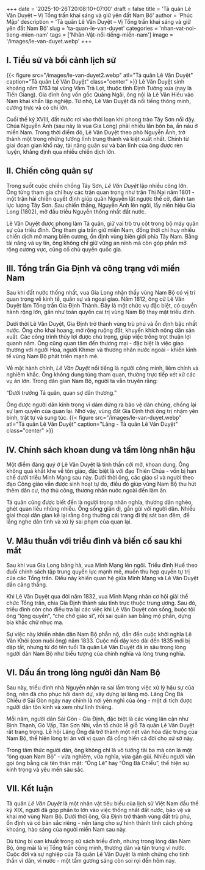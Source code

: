 +++
date = '2025-10-26T20:08:10+07:00'
draft = false
title = 'Tả quân Lê Văn Duyệt – Vị Tổng trấn khai sáng và giữ yên đất Nam Bộ'
author = 'Phúc Mập'
description = 'Tả quân Lê Văn Duyệt – Vị Tổng trấn khai sáng và giữ yên đất Nam Bộ'
slug = 'ta-quan-le-van-duyet'
categories = 'nhan-vat-noi-tieng-mien-nam'
tags = ['Nhân-Vật-nổi-tiếng-miền-nam']
image = '/images/le-van-duyet.webp'
+++
## I. Tiểu sử và bối cảnh lịch sử
{{< figure src="/images/le-van-duyet2.webp" atl="Tả quân Lê Văn Duyệt" caption="Tả quân Lê Văn Duyệt" class="center" >}}
Lê Văn Duyệt sinh khoảng năm 1763 tại vùng Vàm Trà Lọt, thuộc tỉnh Định Tường xưa (nay là Tiền Giang). Gia đình ông vốn gốc Quảng Ngãi, ông nội là Lê Văn Hiếu vào Nam khai khẩn lập nghiệp. Từ nhỏ, Lê Văn Duyệt đã nổi tiếng thông minh, cương trực và có chí lớn.

Cuối thế kỷ XVIII, đất nước rơi vào thời loạn khi phong trào Tây Sơn nổi dậy. Chúa Nguyễn Ánh (sau này là vua Gia Long) phải nhiều lần bôn ba, ẩn náu ở miền Nam. Trong thời điểm đó, Lê Văn Duyệt theo phò Nguyễn Ánh, trở thành một trong những tướng lĩnh trung thành và kiệt xuất nhất. Chính từ giai đoạn gian khổ này, tài năng quân sự và bản lĩnh của ông được rèn luyện, khẳng định qua nhiều chiến dịch lớn.

## II. Chiến công quân sự

Trong suốt cuộc chiến chống Tây Sơn, *Lê Văn Duyệt* lập nhiều công lớn. Ông từng tham gia chỉ huy các trận quan trọng như trận Thị Nại năm 1801 - một trận hải chiến quyết định giúp quân Nguyễn lật ngược thế cờ, đánh tan lực lượng Tây Sơn. Sau chiến thắng, Nguyễn Ánh lên ngôi, lấy niên hiệu Gia Long (1802), mở đầu triều Nguyễn thống nhất đất nước.

Lê Văn Duyệt được phong làm Tả quân, giữ vai trò trụ cột trong bộ máy quân sự của triều đình. Ông tham gia trấn giữ miền Nam, đồng thời chỉ huy nhiều chiến dịch mở mang biên cương, ổn định vùng biên giới phía Tây Nam. Bằng tài năng và uy tín, ông không chỉ giữ vững an ninh mà còn góp phần mở rộng cương vực, củng cố chủ quyền quốc gia.

## III. Tổng trấn Gia Định và công trạng với miền Nam

Sau khi đất nước thống nhất, vua Gia Long nhận thấy vùng Nam Bộ có vị trí quan trọng về kinh tế, quân sự và ngoại giao. Năm 1812, ông cử Lê Văn Duyệt làm Tổng trấn Gia Định Thành. Đây là một chức vụ đặc biệt, có quyền hành rộng lớn, gần như toàn quyền cai trị vùng Nam Bộ thay mặt triều đình.

Dưới thời Lê Văn Duyệt, Gia Định trở thành vùng trù phú và ổn định bậc nhất nước. Ông cho khai hoang, mở rộng ruộng đất, khuyến khích nông dân sản xuất. Các công trình thủy lợi được chú trọng, giúp việc trồng trọt thuận lợi quanh năm. Ông cũng quan tâm đến thương mại - đặc biệt là việc giao thương với người Hoa, người Khmer và thương nhân nước ngoài - khiến kinh tế vùng Nam Bộ phát triển mạnh mẽ.

Về mặt hành chính, *Lê Văn Duyệt* nổi tiếng là người công minh, liêm chính và nghiêm khắc. Ông không dung túng tham quan, thường trực tiếp xét xử các vụ án lớn. Trong dân gian Nam Bộ, người ta vẫn truyền rằng:

“Dưới trướng Tả quân, quan sợ dân thương.”

Ông được người dân kính trọng vì dám đứng ra bảo vệ dân chúng, chống lại sự lạm quyền của quan lại. Nhờ vậy, vùng đất Gia Định thời ông trị nhậm yên bình, trật tự và sung túc.
{{< figure src="/images/le-van-duyet.webp" atl="Tả quân Lê Văn Duyệt" caption="Lăng - Tả quân Lê Văn Duyệt" class="center" >}}
## IV. Chính sách khoan dung và tấm lòng nhân hậu

Một điểm đáng quý ở Lê Văn Duyệt là tinh thần cởi mở, khoan dung. Ông không quá khắt khe về tôn giáo, đặc biệt là với đạo Thiên Chúa - vốn bị hạn chế dưới triều Minh Mạng sau này. Dưới thời ông, các giáo sĩ và người theo đạo Công giáo vẫn được sinh hoạt tự do, điều đó giúp vùng Nam Bộ thu hút thêm dân cư, thợ thủ công, thương nhân nước ngoài đến làm ăn.

Tả quân cũng được biết đến là người trọng nhân nghĩa, thương dân nghèo, ghét quan liêu nhũng nhiễu. Ông sống giản dị, gần gũi với người dân. Nhiều giai thoại dân gian kể lại rằng ông thường cải trang đi thị sát ban đêm, để lắng nghe dân tình và xử lý sai phạm của quan lại.

## V. Mâu thuẫn với triều đình và biến cố sau khi mất

Sau khi vua Gia Long băng hà, vua Minh Mạng lên ngôi. Triều đình Huế theo đuổi chính sách tập trung quyền lực mạnh mẽ, muốn thu hẹp quyền tự trị của các Tổng trấn. Điều này khiến quan hệ giữa Minh Mạng và Lê Văn Duyệt dần căng thẳng.

Khi Lê Văn Duyệt qua đời năm 1832, vua Minh Mạng nhân cơ hội giải thể chức Tổng trấn, chia Gia Định thành sáu tỉnh trực thuộc trung ương. Sau đó, triều đình còn cho điều tra lại các việc khi Lê Văn Duyệt còn sống, buộc tội ông “lộng quyền”, “che chở giáo sĩ”, rồi sai quân san bằng mộ phần, dựng bia khắc chữ nhục mạ.

Sự việc này khiến nhân dân Nam Bộ phẫn nộ, dẫn đến cuộc khởi nghĩa Lê Văn Khôi (con nuôi ông) năm 1833. Cuộc nổi dậy kéo dài đến 1835 mới bị dập tắt, nhưng từ đó tên tuổi Tả quân Lê Văn Duyệt đã in sâu trong lòng người dân Nam Bộ như biểu tượng của chính nghĩa và lòng trung nghĩa.

## VI. Dấu ấn trong lòng người dân Nam Bộ

Sau này, triều đình nhà Nguyễn nhận ra sai lầm trong việc xử lý hậu sự của ông, nên đã cho phục hồi danh dự, xây dựng lại lăng mộ. Lăng Ông Bà Chiểu ở Sài Gòn ngày nay chính là nơi yên nghỉ của ông - một di tích được người dân tôn kính và xem như linh thiêng.

Mỗi năm, người dân Sài Gòn - Gia Định, đặc biệt là các vùng lân cận như Bình Thạnh, Gò Vấp, Tân Sơn Nhì, vẫn tổ chức lễ giỗ Tả quân Lê Văn Duyệt rất trang trọng. Lễ hội Lăng Ông đã trở thành một nét văn hóa đặc trưng của Nam Bộ, thể hiện lòng tri ân với vị quan đã cống hiến cả đời cho xứ sở này.

Trong tâm thức người dân, ông không chỉ là võ tướng tài ba mà còn là một “ông quan Nam Bộ” - vừa nghiêm, vừa nghĩa, vừa gần gũi. Nhiều người vẫn gọi ông bằng cái tên thân mật: “Ông Lê” hay “Ông Bà Chiểu”, thể hiện sự kính trọng và yêu mến sâu sắc.

## VII. Kết luận

Tả quân *Lê Văn Duyệt* là một nhân vật tiêu biểu của lịch sử Việt Nam đầu thế kỷ XIX, người đã góp phần to lớn vào việc thống nhất đất nước, bảo vệ và khai mở vùng Nam Bộ. Dưới thời ông, Gia Định trở thành vùng đất trù phú, ổn định và có bản sắc riêng - nền tảng cho sự hình thành tính cách phóng khoáng, hào sảng của người miền Nam sau này.

Dù từng bị oan khuất trong sử sách triều đình, nhưng trong lòng dân Nam Bộ, ông mãi là vị Tổng trấn công minh, thương dân và tận trung vì nước. Cuộc đời và sự nghiệp của Tả quân Lê Văn Duyệt là minh chứng cho tinh thần vì dân, vì nước - một tấm gương sáng còn soi rọi đến hôm nay.